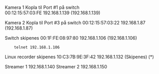 

Kamera 1  Kopla til Port #1 på switch		
00:12:15:57:03:FE 	192.168.1.139 (192.168.1.139)


Kamera 2  Kopla til Port #3 på switch
00:12:15:57:03:22 	192.168.1.87 (192.168.1.87)


Switch skipenes	
	00:1F:FE:08:97:80 	192.168.1.106 (192.168.1.106)

        telnet 192.168.1.106
	
	
Linux recorder skipenes	
10:C3:7B:9E:3F:42	192.168.1.132 (Skipenes) (*)


Streamer 1 192.168.1.140
Streamer 2 192.168.1.150
